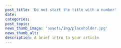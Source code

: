 ```yaml
---
post_title: 'Do not start the title with a number'
date:
categories:
post_topic:
news_thumb_image: 'assets/img/placeholder.jpg'
news_thumb_alt:
description: A brief intro to your article
---
```

